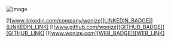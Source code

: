 <!-- SHARP CORNER ![image](https://github.com/wonize/.github/assets/64307152/1d84758a-d04d-4d7e-95af-afdd8f7bcc12) -->
![image](https://github.com/wonize/.github/assets/64307152/c8c03826-64c0-4ac1-8d44-0d95d11b0b2e)

[![www.linkedin.com/company/wonize][LINKEDIN_BADGE]][LINKEDIN_LINK]
[![www.github.com/wonize][GITHUB_BADGE]][GITHUB_LINK]
[![www.wonize.com][WEB_BADGE]][WEB_LINK]

[LINKEDIN_BADGE]: https://github.com/wonize/.github/assets/64307152/5c4ef548-eff6-4e1a-a5a7-34773c0dd4b1
[LINKEDIN_LINK]: https://linkedin.com/company/wonize
[GITHUB_BADGE]: https://github.com/wonize/.github/assets/64307152/a8924db6-7f22-419b-aa7c-a9c3fe347263
[GITHUB_LINK]: https://github.com
[WEB_BADGE]: https://github.com/wonize/.github/assets/64307152/155e2d49-966b-4d02-bc5b-657e9235b690
[WEB_LINK]: https://wonize.org
